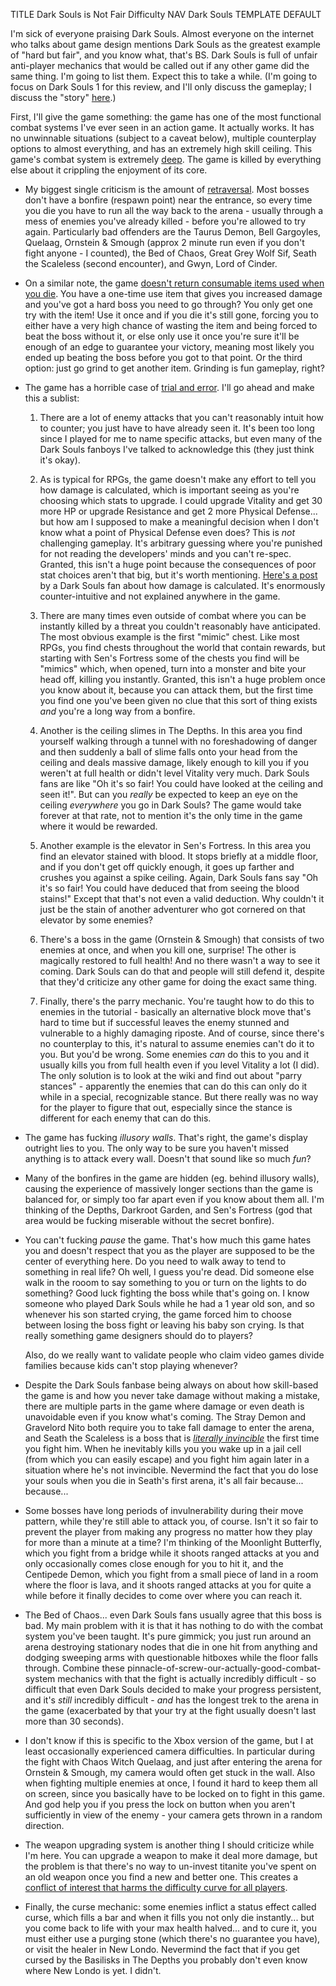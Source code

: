 TITLE Dark Souls is Not Fair Difficulty
NAV Dark Souls
TEMPLATE DEFAULT

I'm sick of everyone praising Dark Souls. Almost everyone on the internet who talks about game design mentions Dark Souls as the greatest example of "hard but fair", and you know what, that's BS. Dark Souls is full of unfair anti-player mechanics that would be called out if any other game did the same thing. I'm going to list them. Expect this to take a while. (I'm going to focus on Dark Souls 1 for this review, and I'll only discuss the gameplay; I discuss the "story" [here](dark_souls_story).)

First, I'll give the game something: the game has one of the most functional combat systems I've ever seen in an action game. It actually works. It has no unwinnable situations (subject to a caveat below), multiple counterplay options to almost everything, and has an extremely high skill ceiling. This game's combat system is extremely [deep](/game_design/depth). The game is killed by everything else about it crippling the enjoyment of its core.

* My biggest single criticism is the amount of [retraversal](/game_design/saving). Most bosses don't have a bonfire (respawn point) near the entrance, so every time you die you have to run all the way back to the arena - usually through a mess of enemies you've already killed - before you're allowed to try again. Particularly bad offenders are the Taurus Demon, Bell Gargoyles, Quelaag, Ornstein & Smough (approx 2 minute run even if you don't fight anyone - I counted), the Bed of Chaos, Great Grey Wolf Sif, Seath the Scaleless (second encounter), and Gwyn, Lord of Cinder.

* On a similar note, the game [doesn't return consumable items used when you die](/game_design/punishment). You have a one-time use item that gives you increased damage and you've got a hard boss you need to go through? You only get one try with the item! Use it once and if you die it's still gone, forcing you to either have a very high chance of wasting the item and being forced to beat the boss without it, or else only use it once you're sure it'll be enough of an edge to guarantee your victory, meaning most likely you ended up beating the boss before you got to that point. Or the third option: just go grind to get another item. Grinding is fun gameplay, right?

* The game has a horrible case of [trial and error](/game_design/trial_and_error). I'll go ahead and make this a sublist:

	1. There are a lot of enemy attacks that you can't reasonably intuit how to counter; you just have to have already seen it. It's been too long since I played for me to name specific attacks, but even many of the Dark Souls fanboys I've talked to acknowledge this (they just think it's okay).

	2. As is typical for RPGs, the game doesn't make any effort to tell you how damage is calculated, which is important seeing as you're choosing which stats to upgrade. I could upgrade Vitality and get 30 more HP or upgrade Resistance and get 2 more Physical Defense... but how am I supposed to make a meaningful decision when I don't know what a point of Physical Defense even does? This is *not* challenging gameplay. It's arbitrary guessing where you're punished for not reading the developers' minds and you can't re-spec. Granted, this isn't a huge point because the consequences of poor stat choices aren't that big, but it's worth mentioning. [Here's a post](https://tl.net/blogs/396507-dark-souls-stats-i-damage-formula-and-analysis) by a Dark Souls fan about how damage is calculated. It's enormously counter-intuitive and not explained anywhere in the game.

	3. There are many times even outside of combat where you can be instantly killed by a threat you couldn't reasonably have anticipated. The most obvious example is the first "mimic" chest. Like most RPGs, you find chests throughout the world that contain rewards, but starting with Sen's Fortress some of the chests you find will be "mimics" which, when opened, turn into a monster and bite your head off, killing you instantly. Granted, this isn't a huge problem once you know about it, because you can attack them, but the first time you find one you've been given no clue that this sort of thing exists *and* you're a long way from a bonfire.

	4. Another is the ceiling slimes in The Depths. In this area you find yourself walking through a tunnel with no foreshadowing of danger and then suddenly a ball of slime falls onto your head from the ceiling and deals massive damage, likely enough to kill you if you weren't at full health or didn't level Vitality very much. Dark Souls fans are like "Oh it's so fair! You could have looked at the ceiling and seen it!". But can you *really* be expected to keep an eye on the ceiling *everywhere* you go in Dark Souls? The game would take forever at that rate, not to mention it's the only time in the game where it would be rewarded.

	5. Another example is the elevator in Sen's Fortress. In this area you find an elevator stained with blood. It stops briefly at a middle floor, and if you don't get off quickly enough, it goes up farther and crushes you against a spike ceiling. Again, Dark Souls fans say "Oh it's so fair! You could have deduced that from seeing the blood stains!" Except that that's not even a valid deduction. Why couldn't it just be the stain of another adventurer who got cornered on that elevator by some enemies?<!--In fact, doesn't that <i>better</i> explain why his body isn't there, since it explains how he was found?-->

	6. There's a boss in the game (Ornstein & Smough) that consists of two enemies at once, and when you kill one, surprise! The other is magically restored to full health! And no there wasn't a way to see it coming. Dark Souls can do that and people will still defend it, despite that they'd criticize any other game for doing the exact same thing.

	7. Finally, there's the parry mechanic. You're taught how to do this to enemies in the tutorial - basically an alternative block move that's hard to time but if successful leaves the enemy stunned and vulnerable to a highly damaging riposte. And of course, since there's no counterplay to this, it's natural to assume enemies can't do it to you. But you'd be wrong. Some enemies *can* do this to you and it usually kills you from full health even if you level Vitality a lot (I did). The only solution is to look at the wiki and find out about "parry stances" - apparently the enemies that can do this can only do it while in a special, recognizable stance. But there really was no way for the player to figure that out, especially since the stance is different for each enemy that can do this.

<!--
The bloodstain system is another thing worth noting for the way it damages the player experience. When you die, you leave your souls behind, and if you get back there without dying again, you can recover them; but if you die while they're still out there they're gone forever. And while you can use a homeward bone from the arena to return to the bonfire after recovering your souls, homeward bones are a limited item and take time to use, making them hard to find a window for in many boss fights.
-->

* The game has fucking *illusory walls*. That's right, the game's display outright lies to you. The only way to be sure you haven't missed anything is to attack every wall. Doesn't that sound like so much *fun*?

* Many of the bonfires in the game are hidden (eg. behind illusory walls), causing the experience of massively longer sections than the game is balanced for, or simply too far apart even if you know about them all. I'm thinking of the Depths, Darkroot Garden, and Sen's Fortress (god that area would be fucking miserable without the secret bonfire).

* You can't fucking *pause* the game. That's how much this game hates you and doesn't respect that you as the player are supposed to be the center of everything here. <!--Even though the problem itself is small the symbolic insult is enormous.--> Do you need to walk away to tend to something in real life? Oh well, I guess you're dead. Did someone else walk in the rooom to say something to you or turn on the lights to do something? Good luck fighting the boss while that's going on. I know someone who played Dark Souls while he had a 1 year old son, and so whenever his son started crying, the game forced him to choose between losing the boss fight or leaving his baby son crying. Is that really something game designers should do to players?

	Also, do we really want to validate people who claim video games divide families because kids can't stop playing whenever?

* Despite the Dark Souls fanbase being always on about how skill-based the game is and how you never take damage without making a mistake, there are multiple parts in the game where damage or even death is unavoidable even if you know what's coming. The Stray Demon and Gravelord Nito both require you to take fall damage to enter the arena, and Seath the Scaleless is a boss that is [*literally invincible*](https://darksouls.wiki.fextralife.com/Seath+the+Scaleless) the first time you fight him. When he inevitably kills you you wake up in a jail cell (from which you can easily escape) and you fight him again later in a situation where he's not invincible. Nevermind the fact that you do lose your souls when you die in Seath's first arena, it's all fair because... because...

<!--Dirty boss fight design.-->
* Some bosses have long periods of invulnerability during their move pattern, while they're still able to attack you, of course. Isn't it so fair to prevent the player from making any progress no matter how they play for more than a minute at a time? I'm thinking of the Moonlight Butterfly, which you fight from a bridge while it shoots ranged attacks at you and only occasionally comes close enough for you to hit it, and the Centipede Demon, which you fight from a small piece of land in a room where the floor is lava, and it shoots ranged attacks at you for quite a while before it finally decides to come over where you can reach it.

* The Bed of Chaos... even Dark Souls fans usually agree that this boss is bad. My main problem with it is that it has nothing to do with the combat system you've been taught. It's pure gimmick; you just run around an arena destroying stationary nodes that die in one hit from anything and dodging sweeping arms with questionable hitboxes while the floor falls through. Combine these pinnacle-of-screw-our-actually-good-combat-system mechanics with that the fight is actually incredibly difficult - so difficult that even Dark Souls decided to make your progress persistent, and it's *still* incredibly difficult - *and* has the longest trek to the arena in the game (exacerbated by that your try at the fight usually doesn't last more than 30 seconds).

* I don't know if this is specific to the Xbox version of the game, but I at least occasionally experienced camera difficulties. In particular during the fight with Chaos Witch Quelaag, and just after entering the arena for Ornstein & Smough, my camera would often get stuck in the wall. Also when fighting multiple enemies at once, I found it hard to keep them all on screen, since you basically have to be locked on to fight in this game. And god help you if you press the lock on button when you aren't sufficiently in view of the enemy - your camera gets thrown in a random direction.

* The weapon upgrading system is another thing I should criticize while I'm here. You can upgrade a weapon to make it deal more damage, but the problem is that there's no way to un-invest titanite you've spent on an old weapon once you find a new and better one. This creates a [conflict of interest that harms the difficulty curve for all players](/game_design/forking_interests).

* Finally, the curse mechanic: some enemies inflict a status effect called curse, which fills a bar and when it fills you not only die instantly... but you come back to life with your max health halved... and to cure it, you must either use a purging stone (which there's no guarantee you have), or visit the healer in New Londo. Nevermind the fact that if you get cursed by the Basilisks in The Depths you probably don't even know where New Londo is yet. I didn't.

